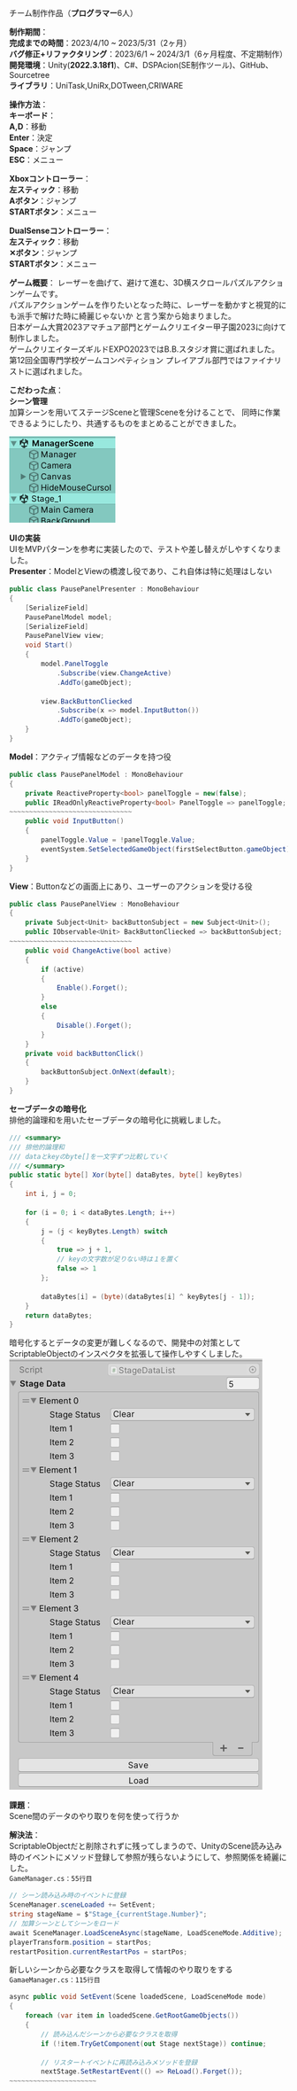 チーム制作作品（**プログラマー**6人）

**制作期間**：  
**完成までの時間**：2023/4/10 ~ 2023/5/31（2ヶ月）  
**バグ修正+リファクタリング**：2023/6/1 ~ 2024/3/1（6ヶ月程度、不定期制作）  
**開発環境**：Unity(**2022.3.18f1**)、C#、DSPAcion(SE制作ツール)、GitHub、Sourcetree  
**ライブラリ**：UniTask,UniRx,DOTween,CRIWARE  

**操作方法**：    
**キーボード**：  
	**A,D**：移動  
	**Enter**：決定  
	**Space**：ジャンプ  
	**ESC**：メニュー  
	
**Xboxコントローラー**：  
	**左スティック**：移動  
	**Aボタン**：ジャンプ  
	**STARTボタン**：メニュー  
	
**DualSenseコントローラー**：  
	**左スティック**：移動  
	**✕ボタン**：ジャンプ  
	**STARTボタン**：メニュー  

**ゲーム概要**：
レーザーを曲げて、避けて進む、3D横スクロールパズルアクションゲームです。  
パズルアクションゲームを作りたいとなった時に、レーザーを動かすと視覚的にも派手で解けた時に綺麗じゃないか と言う案から始まりました。  
日本ゲーム大賞2023アマチュア部門とゲームクリエイター甲子園2023に向けて制作しました。  
ゲームクリエイターズギルドEXPO2023ではB.B.スタジオ賞に選ばれました。  
第12回全国専門学校ゲームコンペティション プレイアブル部門ではファイナリストに選ばれました。  

**こだわった点**：  
**シーン管理**  
加算シーンを用いてステージSceneと管理Sceneを分けることで、
同時に作業できるようにしたり、共通するものをまとめることができました。  

![AdditiveScene](Images/AdditiveScene.png)

**UIの実装**  
UIをMVPパターンを参考に実装したので、テストや差し替えがしやすくなりました。  
**Presenter**：ModelとViewの橋渡し役であり、これ自体は特に処理はしない
```C#
public class PausePanelPresenter : MonoBehaviour
{
    [SerializeField]
    PausePanelModel model;
    [SerializeField]
    PausePanelView view;
    void Start()
    {
        model.PanelToggle
            .Subscribe(view.ChangeActive)
            .AddTo(gameObject);

        view.BackButtonCliecked
            .Subscribe(x => model.InputButton())
            .AddTo(gameObject);
    }
}
```
**Model**：アクティブ情報などのデータを持つ役
```C#
public class PausePanelModel : MonoBehaviour
{
    private ReactiveProperty<bool> panelToggle = new(false);
    public IReadOnlyReactiveProperty<bool> PanelToggle => panelToggle;
~~~~~~~~~~~~~~~~~~~~~~~~~~~~~~~
    public void InputButton()
    {
        panelToggle.Value = !panelToggle.Value;
        eventSystem.SetSelectedGameObject(firstSelectButton.gameObject);
    }
}
```
**View**：Buttonなどの画面上にあり、ユーザーのアクションを受ける役
```C#
public class PausePanelView : MonoBehaviour
{
    private Subject<Unit> backButtonSubject = new Subject<Unit>();
    public IObservable<Unit> BackButtonCliecked => backButtonSubject;
~~~~~~~~~~~~~~~~~~~~~~~~~~~~~~~
    public void ChangeActive(bool active)
    {
        if (active)
        {
            Enable().Forget();
        }
        else
        {
            Disable().Forget();
        }
    }
    private void backButtonClick()
    {
        backButtonSubject.OnNext(default);
    }
}
```

**セーブデータの暗号化**  
排他的論理和を用いたセーブデータの暗号化に挑戦しました。  

```C#
/// <summary>
/// 排他的論理和
/// dataとkeyのbyte[]を一文字ずつ比較していく
/// </summary>
public static byte[] Xor(byte[] dataBytes, byte[] keyBytes)
{
	int i, j = 0;

	for (i = 0; i < dataBytes.Length; i++)
	{
		j = (j < keyBytes.Length) switch
		{
			true => j + 1,
			// keyの文字数が足りない時は１を置く
			false => 1
		};

		dataBytes[i] = (byte)(dataBytes[i] ^ keyBytes[j - 1]);
	}
	return dataBytes;
}
```

暗号化するとデータの変更が難しくなるので、開発中の対策としてScriptableObjectのインスペクタを拡張して操作しやすくしました。  
![SaveDataInspector](Images/SaveDataInspector.png)

**課題**：  
Scene間のデータのやり取りを何を使って行うか  

**解決法**：  
ScriptableObjectだと削除されずに残ってしまうので、UnityのScene読み込み時のイベントにメソッド登録して参照が残らないようにして、参照関係を綺麗にした。  
`GameManager.cs：55行目`
```C#
// シーン読み込み時のイベントに登録
SceneManager.sceneLoaded += SetEvent;
string stageName = $"Stage_{currentStage.Number}";
// 加算シーンとしてシーンをロード
await SceneManager.LoadSceneAsync(stageName, LoadSceneMode.Additive);
playerTransform.position = startPos;
restartPosition.currentRestartPos = startPos;
```
新しいシーンから必要なクラスを取得して情報のやり取りをする  
`GamaeManager.cs：115行目`
```C#
async public void SetEvent(Scene loadedScene, LoadSceneMode mode)
{
	foreach (var item in loadedScene.GetRootGameObjects())
	{
		// 読み込んだシーンから必要なクラスを取得
		if (!item.TryGetComponent(out Stage nextStage)) continue;

		// リスタートイベントに再読み込みメソッドを登録
		nextStage.SetRestartEvent(() => ReLoad().Forget());
~~~~~~~~~~~~~~~~~~~~~~
```
